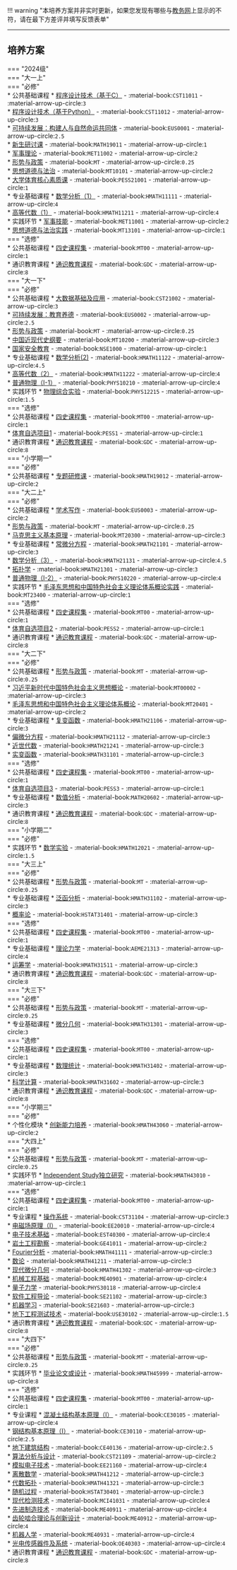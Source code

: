 !!! warning "本培养方案并非实时更新，如果您发现有哪些与[教务网](https://my.cqu.edu.cn)上显示的不符，请在最下方差评并填写反馈表单"

---

## 培养方案  
=== "2024级"  
    === "大一上"  
        === "必修"  
            * 公共基础课程
                * [程序设计技术（基于C）](../../../course/程序设计技术.md) - :material-book:`CST11011` - :material-arrow-up-circle:`3`  
                * [程序设计技术（基于Python）](../../../course/程序设计技术.md) - :material-book:`CST11012` - :material-arrow-up-circle:`3`  
                * [可持续发展：构建人与自然命运共同体](../../../course/可持续发展%EF%BC%9A构建人与自然命运共同体.md) - :material-book:`EUS0001` - :material-arrow-up-circle:`2.5`  
                * [新生研讨课](../../../course/新生研讨课.md) - :material-book:`MATH19011` - :material-arrow-up-circle:`1`  
                * [军事理论](../../../course/军事理论.md) - :material-book:`MET11002` - :material-arrow-up-circle:`2`  
                * [形势与政策](../../../course/形势与政策.md) - :material-book:`MT` - :material-arrow-up-circle:`0.25`  
                * [思想道德与法治](../../../course/思想道德与法治.md) - :material-book:`MT10101` - :material-arrow-up-circle:`2`  
                * [大学体育核心素质课](../../../course/体育.md) - :material-book:`PESS21001` - :material-arrow-up-circle:`1`  
            * 专业基础课程
                * [数学分析（1）](../../../course/数学分析.md) - :material-book:`HMATH11111` - :material-arrow-up-circle:`4`  
                * [高等代数（1）](../../../course/高等代数.md) - :material-book:`HMATH11211` - :material-arrow-up-circle:`4`  
            * 实践环节
                * [军事技能](../../../course/军事技能.md) - :material-book:`MET11001` - :material-arrow-up-circle:`2`  
                * [思想道德与法治实践](../../../course/思想道德与法治实践.md) - :material-book:`MT13101` - :material-arrow-up-circle:`1`  
        === "选修"  
            * 公共基础课程
                * [四史课程集](../../../course/四史课程集.md) - :material-book:`MT00` - :material-arrow-up-circle:`1`  
            * 通识教育课程
                * [通识教育课程](../../../course/通识教育课程.md) - :material-book:`GDC` - :material-arrow-up-circle:`8`  
    === "大一下"  
        === "必修"  
            * 公共基础课程
                * [大数据基础及应用](../../../course/大数据基础及应用.md) - :material-book:`CST21002` - :material-arrow-up-circle:`3`  
                * [可持续发展：教育养德](../../../course/可持续发展%EF%BC%9A教育养德.md) - :material-book:`EUS0002` - :material-arrow-up-circle:`2.5`  
                * [形势与政策](../../../course/形势与政策.md) - :material-book:`MT` - :material-arrow-up-circle:`0.25`  
                * [中国近现代史纲要](../../../course/中国近现代史纲要.md) - :material-book:`MT10200` - :material-arrow-up-circle:`3`  
                * [国家安全教育](../../../course/国家安全教育.md) - :material-book:`NSE1000` - :material-arrow-up-circle:`1`  
            * 专业基础课程
                * [数学分析(2)](../../../course/数学分析.md) - :material-book:`HMATH11122` - :material-arrow-up-circle:`4.5`  
                * [高等代数（2）](../../../course/高等代数.md) - :material-book:`HMATH11222` - :material-arrow-up-circle:`4`  
                * [普通物理（I-1）](../../../course/普通物理.md) - :material-book:`PHYS10210` - :material-arrow-up-circle:`4`  
            * 实践环节
                * [物理综合实验](../../../course/物理综合实验.md) - :material-book:`PHYS12215` - :material-arrow-up-circle:`1.5`  
        === "选修"  
            * 公共基础课程
                * [四史课程集](../../../course/四史课程集.md) - :material-book:`MT00` - :material-arrow-up-circle:`1`  
                * [体育自选项目1](../../../course/体育.md) - :material-book:`PESS1` - :material-arrow-up-circle:`1`  
            * 通识教育课程
                * [通识教育课程](../../../course/通识教育课程.md) - :material-book:`GDC` - :material-arrow-up-circle:`8`  
    === "小学期一"  
        === "必修"  
            * 公共基础课程
                * [专题研修课](../../../course/专题研修课.md) - :material-book:`HMATH19012` - :material-arrow-up-circle:`2`  
    === "大二上"  
        === "必修"  
            * 公共基础课程
                * [学术写作](../../../course/学术写作.md) - :material-book:`EUS0003` - :material-arrow-up-circle:`2`  
                * [形势与政策](../../../course/形势与政策.md) - :material-book:`MT` - :material-arrow-up-circle:`0.25`  
                * [马克思主义基本原理](../../../course/马克思主义基本原理.md) - :material-book:`MT20300` - :material-arrow-up-circle:`3`  
            * 专业基础课程
                * [常微分方程](../../../course/常微分方程.md) - :material-book:`HMATH21101` - :material-arrow-up-circle:`3`  
                * [数学分析（3）](../../../course/数学分析.md) - :material-book:`HMATH21131` - :material-arrow-up-circle:`4.5`  
                * [拓扑学](../../../course/拓扑学.md) - :material-book:`HMATH21301` - :material-arrow-up-circle:`3`  
                * [普通物理（I-2）](../../../course/普通物理.md) - :material-book:`PHYS10220` - :material-arrow-up-circle:`4`  
            * 实践环节
                * [毛泽东思想和中国特色社会主义理论体系概论实践](../../../course/毛泽东思想和中国特色社会主义理论体系概论实践.md) - :material-book:`MT23400` - :material-arrow-up-circle:`1`  
        === "选修"  
            * 公共基础课程
                * [四史课程集](../../../course/四史课程集.md) - :material-book:`MT00` - :material-arrow-up-circle:`1`  
                * [体育自选项目2](../../../course/体育.md) - :material-book:`PESS2` - :material-arrow-up-circle:`1`  
            * 通识教育课程
                * [通识教育课程](../../../course/通识教育课程.md) - :material-book:`GDC` - :material-arrow-up-circle:`8`  
    === "大二下"  
        === "必修"  
            * 公共基础课程
                * [形势与政策](../../../course/形势与政策.md) - :material-book:`MT` - :material-arrow-up-circle:`0.25`  
                * [习近平新时代中国特色社会主义思想概论](../../../course/习近平新时代中国特色社会主义思想概论.md) - :material-book:`MT00002` - :material-arrow-up-circle:`3`  
                * [毛泽东思想和中国特色社会主义理论体系概论](../../../course/毛泽东思想和中国特色社会主义理论体系概论.md) - :material-book:`MT20401` - :material-arrow-up-circle:`2`  
            * 专业基础课程
                * [复变函数](../../../course/复变函数.md) - :material-book:`HMATH21106` - :material-arrow-up-circle:`3`  
                * [偏微分方程](../../../course/偏微分方程.md) - :material-book:`HMATH21112` - :material-arrow-up-circle:`3`  
                * [近世代数](../../../course/近世代数.md) - :material-book:`HMATH21241` - :material-arrow-up-circle:`3`  
                * [实变函数](../../../course/实变函数.md) - :material-book:`HMATH31101` - :material-arrow-up-circle:`3`  
        === "选修"  
            * 公共基础课程
                * [四史课程集](../../../course/四史课程集.md) - :material-book:`MT00` - :material-arrow-up-circle:`1`  
                * [体育自选项目3](../../../course/体育.md) - :material-book:`PESS3` - :material-arrow-up-circle:`1`  
            * 专业基础课程
                * [数值分析](../../../course/数值分析.md) - :material-book:`MATH20602` - :material-arrow-up-circle:`3`  
            * 通识教育课程
                * [通识教育课程](../../../course/通识教育课程.md) - :material-book:`GDC` - :material-arrow-up-circle:`8`  
    === "小学期二"  
        === "必修"  
            * 实践环节
                * [数学实验](../../../course/数学实验.md) - :material-book:`HMATH12021` - :material-arrow-up-circle:`1.5`  
    === "大三上"  
        === "必修"  
            * 公共基础课程
                * [形势与政策](../../../course/形势与政策.md) - :material-book:`MT` - :material-arrow-up-circle:`0.25`  
            * 专业基础课程
                * [泛函分析](../../../course/泛函分析.md) - :material-book:`HMATH31102` - :material-arrow-up-circle:`3`  
                * [概率论](../../../course/概率论.md) - :material-book:`HSTAT31401` - :material-arrow-up-circle:`3`  
        === "选修"  
            * 公共基础课程
                * [四史课程集](../../../course/四史课程集.md) - :material-book:`MT00` - :material-arrow-up-circle:`1`  
            * 专业基础课程
                * [理论力学](../../../course/理论力学.md) - :material-book:`AEME21313` - :material-arrow-up-circle:`4`  
                * [运筹学](../../../course/运筹学.md) - :material-book:`HMATH31511` - :material-arrow-up-circle:`3`  
            * 通识教育课程
                * [通识教育课程](../../../course/通识教育课程.md) - :material-book:`GDC` - :material-arrow-up-circle:`8`  
    === "大三下"  
        === "必修"  
            * 公共基础课程
                * [形势与政策](../../../course/形势与政策.md) - :material-book:`MT` - :material-arrow-up-circle:`0.25`  
            * 专业基础课程
                * [微分几何](../../../course/微分几何.md) - :material-book:`HMATH31301` - :material-arrow-up-circle:`3`  
        === "选修"  
            * 公共基础课程
                * [四史课程集](../../../course/四史课程集.md) - :material-book:`MT00` - :material-arrow-up-circle:`1`  
            * 专业基础课程
                * [数理统计](../../../course/数理统计.md) - :material-book:`HMATH31402` - :material-arrow-up-circle:`3`  
                * [科学计算](../../../course/科学计算.md) - :material-book:`HMATH31602` - :material-arrow-up-circle:`3`  
            * 通识教育课程
                * [通识教育课程](../../../course/通识教育课程.md) - :material-book:`GDC` - :material-arrow-up-circle:`8`  
    === "小学期三"  
        === "必修"  
            * 个性化模块
                * [创新能力培养](../../../course/创新能力培养.md) - :material-book:`HMATH43060` - :material-arrow-up-circle:`2`  
    === "大四上"  
        === "必修"  
            * 公共基础课程
                * [形势与政策](../../../course/形势与政策.md) - :material-book:`MT` - :material-arrow-up-circle:`0.25`  
            * 实践环节
                * [Independent  Study独立研究](../../../course/Independent%20%20Study独立研究.md) - :material-book:`HMATH43010` - :material-arrow-up-circle:`1`  
        === "选修"  
            * 公共基础课程
                * [四史课程集](../../../course/四史课程集.md) - :material-book:`MT00` - :material-arrow-up-circle:`1`  
            * 专业课程
                * [操作系统](../../../course/操作系统.md) - :material-book:`CST31104` - :material-arrow-up-circle:`3`  
                * [电磁场原理（I）](../../../course/电磁场原理.md) - :material-book:`EE20010` - :material-arrow-up-circle:`4`  
                * [电子技术基础](../../../course/电子技术基础.md) - :material-book:`EST40300` - :material-arrow-up-circle:`4`  
                * [岩土工程勘察](../../../course/岩土工程勘察.md) - :material-book:`GE41011` - :material-arrow-up-circle:`2`  
                * [Fourier分析](../../../course/Fourier分析.md) - :material-book:`HMATH41111` - :material-arrow-up-circle:`3`  
                * [数论](../../../course/数论.md) - :material-book:`HMATH41211` - :material-arrow-up-circle:`3`  
                * [现代微分几何](../../../course/现代微分几何.md) - :material-book:`HMATH41302` - :material-arrow-up-circle:`3`  
                * [机械工程基础](../../../course/机械工程基础.md) - :material-book:`ME40901` - :material-arrow-up-circle:`4`  
                * [量子力学](../../../course/量子力学.md) - :material-book:`PHYS30118` - :material-arrow-up-circle:`4`  
                * [软件工程导论](../../../course/软件工程导论.md) - :material-book:`SE21102` - :material-arrow-up-circle:`3`  
                * [机器学习](../../../course/机器学习.md) - :material-book:`SE21603` - :material-arrow-up-circle:`3`  
                * [地下工程测试技术](../../../course/地下工程测试技术.md) - :material-book:`USE30102` - :material-arrow-up-circle:`1.5`  
            * 通识教育课程
                * [通识教育课程](../../../course/通识教育课程.md) - :material-book:`GDC` - :material-arrow-up-circle:`8`  
    === "大四下"  
        === "必修"  
            * 公共基础课程
                * [形势与政策](../../../course/形势与政策.md) - :material-book:`MT` - :material-arrow-up-circle:`0.25`  
            * 实践环节
                * [毕业论文或设计](../../../course/毕业论文或设计.md) - :material-book:`HMATH45999` - :material-arrow-up-circle:`8`  
        === "选修"  
            * 公共基础课程
                * [四史课程集](../../../course/四史课程集.md) - :material-book:`MT00` - :material-arrow-up-circle:`1`  
            * 专业课程
                * [混凝土结构基本原理（I）](../../../course/混凝土结构基本原理.md) - :material-book:`CE30105` - :material-arrow-up-circle:`4`  
                * [钢结构基本原理（I）](../../../course/钢结构基本原理.md) - :material-book:`CE30110` - :material-arrow-up-circle:`2.5`  
                * [地下建筑结构](../../../course/地下建筑结构.md) - :material-book:`CE40136` - :material-arrow-up-circle:`2.5`  
                * [算法分析与设计](../../../course/算法分析与设计.md) - :material-book:`CST21109` - :material-arrow-up-circle:`2`  
                * [模拟电子技术](../../../course/模拟电子技术.md) - :material-book:`EE21160` - :material-arrow-up-circle:`4`  
                * [离散数学](../../../course/离散数学.md) - :material-book:`HMATH41212` - :material-arrow-up-circle:`3`  
                * [代数拓扑](../../../course/代数拓扑.md) - :material-book:`HMATH41321` - :material-arrow-up-circle:`3`  
                * [随机过程](../../../course/随机过程.md) - :material-book:`HSTAT30401` - :material-arrow-up-circle:`3`  
                * [现代检测技术](../../../course/现代检测技术.md) - :material-book:`MCI41031` - :material-arrow-up-circle:`4`  
                * [先进制造技术](../../../course/先进制造技术.md) - :material-book:`ME40911` - :material-arrow-up-circle:`4`  
                * [齿轮啮合理论与创新设计](../../../course/齿轮啮合理论与创新设计.md) - :material-book:`ME40912` - :material-arrow-up-circle:`4`  
                * [机器人学](../../../course/机器人学.md) - :material-book:`ME40931` - :material-arrow-up-circle:`4`  
                * [光电传感器件及系统](../../../course/光电传感器件及系统.md) - :material-book:`OE40303` - :material-arrow-up-circle:`4`  
            * 通识教育课程
                * [通识教育课程](../../../course/通识教育课程.md) - :material-book:`GDC` - :material-arrow-up-circle:`8`  